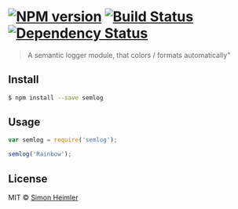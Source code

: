 #  [![NPM version][npm-image]][npm-url] [![Build Status][travis-image]][travis-url] [![Dependency Status][daviddm-image]][daviddm-url]

> A semantic logger module, that colors / formats automatically"


## Install

```sh
$ npm install --save semlog
```


## Usage

```js
var semlog = require('semlog');

semlog('Rainbow');
```


## License

MIT © [Simon Heimler](http://www.fannon.de)


[npm-image]: https://badge.fury.io/js/semlog.svg
[npm-url]: https://npmjs.org/package/semlog
[travis-image]: https://travis-ci.org/Fannon/semlog.svg?branch=master
[travis-url]: https://travis-ci.org/Fannon/semlog
[daviddm-image]: https://david-dm.org/Fannon/semlog.svg?theme=shields.io
[daviddm-url]: https://david-dm.org/Fannon/semlog
